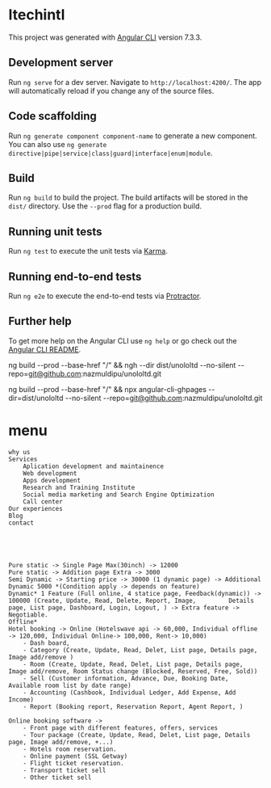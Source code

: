 # Itechintl

This project was generated with [Angular CLI](https://github.com/angular/angular-cli) version 7.3.3.

## Development server

Run `ng serve` for a dev server. Navigate to `http://localhost:4200/`. The app will automatically reload if you change any of the source files.

## Code scaffolding

Run `ng generate component component-name` to generate a new component. You can also use `ng generate directive|pipe|service|class|guard|interface|enum|module`.

## Build

Run `ng build` to build the project. The build artifacts will be stored in the `dist/` directory. Use the `--prod` flag for a production build.

## Running unit tests

Run `ng test` to execute the unit tests via [Karma](https://karma-runner.github.io).

## Running end-to-end tests

Run `ng e2e` to execute the end-to-end tests via [Protractor](http://www.protractortest.org/).

## Further help

To get more help on the Angular CLI use `ng help` or go check out the [Angular CLI README](https://github.com/angular/angular-cli/blob/master/README.md).

ng build --prod --base-href "/" && ngh --dir dist/unololtd --no-silent --repo=git@github.com:nazmuldipu/unololtd.git

ng build --prod --base-href "/" && npx angular-cli-ghpages --dir=dist/unololtd --no-silent --repo=git@github.com:nazmuldipu/unololtd.git

# menu

    why us
    Services
        Aplication development and maintainence
        Web development
        Apps development
        Research and Training Institute
        Social media marketing and Search Engine Optimization
        Call center
    Our experiences
    Blog
    contact





    Pure static -> Single Page Max(30inch) -> 12000
    Pure static -> Addition page Extra -> 3000
    Semi Dynamic -> Starting price -> 30000 (1 dynamic page) -> Additional Dynamic 5000 *(Condition apply -> depends on feature)
    Dynamic* 1 Feature (Full online, 4 statice page, Feedback(dynamic)) -> 100000 (Create, Update, Read, Delete, Report, Image,         Details page, List page, Dashboard, Login, Logout, ) -> Extra feature -> Negotiable.
    Offline*
    Hotel booking -> Online (Hotelswave api -> 60,000, Individual offline -> 120,000, Individual Online-> 100,000, Rent-> 10,000)
        - Dash board,
        - Category (Create, Update, Read, Delet, List page, Details page, Image add/remove )
        - Room (Create, Update, Read, Delet, List page, Details page, Image add/remove, Room Status change (Blocked, Reserved, Free, Sold))
        - Sell (Customer information, Advance, Due, Booking Date, Available room list by date range)
        - Accounting (Cashbook, Individual Ledger, Add Expense, Add Income)
        - Report (Booking report, Reservation Report, Agent Report, )

    Online booking software ->
        - Front page with different features, offers, services
        - Tour package (Create, Update, Read, Delet, List page, Details page, Image add/remove, +...)
        - Hotels room reservation.
        - Online payment (SSL Getway)
        - Flight ticket reservation.
        - Transport ticket sell
        - Other ticket sell
